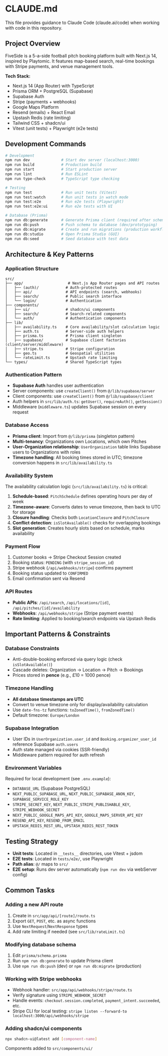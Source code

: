 # CLAUDE.md

This file provides guidance to Claude Code (claude.ai/code) when working with code in this repository.

## Project Overview

FiveSide is a 5-a-side football pitch booking platform built with Next.js 14, inspired by Playtomic. It features map-based search, real-time bookings with Stripe payments, and venue management tools.

**Tech Stack:**
- Next.js 14 (App Router) with TypeScript
- Prisma ORM + PostgreSQL (Supabase)
- Supabase Auth
- Stripe (payments + webhooks)
- Google Maps Platform
- Resend (emails) + React Email
- Upstash Redis (rate limiting)
- Tailwind CSS + shadcn/ui
- Vitest (unit tests) + Playwright (e2e tests)

## Development Commands

```bash
# Development
npm run dev              # Start dev server (localhost:3000)
npm run build            # Production build
npm run start            # Start production server
npm run lint             # Run ESLint
npm run type-check       # TypeScript type checking

# Testing
npm run test             # Run unit tests (Vitest)
npm run test:watch       # Run unit tests in watch mode
npm run test:e2e         # Run e2e tests (Playwright)
npm run test:e2e:ui      # Run e2e tests with UI

# Database (Prisma)
npm run db:generate      # Generate Prisma client (required after schema changes)
npm run db:push          # Push schema to database (dev/prototyping)
npm run db:migrate       # Create and run migrations (production workflow)
npm run db:studio        # Open Prisma Studio (GUI)
npm run db:seed          # Seed database with test data
```

## Architecture & Key Patterns

### Application Structure

```
src/
├── app/                    # Next.js App Router pages and API routes
│   ├── (auth)/            # Auth-protected routes
│   ├── api/               # API endpoints (search, webhooks)
│   ├── search/            # Public search interface
│   └── login/             # Authentication
├── components/
│   ├── ui/                # shadcn/ui components
│   ├── search/            # Search-related components
│   └── auth/              # Authentication components
├── lib/
│   ├── availability.ts    # Core availability/slot calculation logic
│   ├── auth.ts            # Server-side auth helpers
│   ├── prisma.ts          # Prisma client singleton
│   ├── supabase/          # Supabase client factories (client/server/middleware)
│   ├── stripe.ts          # Stripe configuration
│   ├── geo.ts             # Geospatial utilities
│   └── rateLimit.ts       # Upstash rate limiting
└── types/                 # Shared TypeScript types
```

### Authentication Pattern

- **Supabase Auth** handles user authentication
- Server components: use `createClient()` from `@/lib/supabase/server`
- Client components: use `createClient()` from `@/lib/supabase/client`
- Auth helpers in `src/lib/auth.ts`: `getUser()`, `requireAuth()`, `getSession()`
- Middleware (`middleware.ts`) updates Supabase session on every request

### Database Access

- **Prisma client**: Import from `@/lib/prisma` (singleton pattern)
- **Multi-tenancy**: Organizations own Locations, which own Pitches
- **User-Organization relationship**: `UserOrganization` table links Supabase users to Organizations with roles
- **Timezone handling**: All booking times stored in UTC; timezone conversion happens in `src/lib/availability.ts`

### Availability System

The availability calculation logic (`src/lib/availability.ts`) is critical:

1. **Schedule-based**: `PitchSchedule` defines operating hours per day of week
2. **Timezone-aware**: Converts dates to venue timezone, then back to UTC for storage
3. **Closure handling**: Checks both `LocationClosure` and `PitchClosure`
4. **Conflict detection**: `isSlotAvailable()` checks for overlapping bookings
5. **Slot generation**: Creates hourly slots based on schedule, marks availability

### Payment Flow

1. Customer books → Stripe Checkout Session created
2. Booking status: `PENDING` (with `stripe_session_id`)
3. Stripe webhook (`/api/webhooks/stripe`) confirms payment
4. Booking status updated to `CONFIRMED`
5. Email confirmation sent via Resend

### API Routes

- **Public APIs**: `/api/search`, `/api/locations/[id]`, `/api/pitches/[id]/availability`
- **Webhooks**: `/api/webhooks/stripe` (Stripe payment events)
- **Rate limiting**: Applied to booking/search endpoints via Upstash Redis

## Important Patterns & Constraints

### Database Constraints

- Anti-double-booking enforced via query logic (check `isSlotAvailable()`)
- Cascade deletes: Organization → Location → Pitch → Bookings
- Prices stored in **pence** (e.g., £10 = 1000 pence)

### Timezone Handling

- **All database timestamps are UTC**
- Convert to venue timezone only for display/availability calculation
- Use `date-fns-tz` functions: `toZonedTime()`, `fromZonedTime()`
- Default timezone: `Europe/London`

### Supabase Integration

- User IDs in `UserOrganization.user_id` and `Booking.organizer_user_id` reference Supabase `auth.users`
- Auth state managed via cookies (SSR-friendly)
- Middleware pattern required for auth refresh

### Environment Variables

Required for local development (see `.env.example`):
- `DATABASE_URL` (Supabase PostgreSQL)
- `NEXT_PUBLIC_SUPABASE_URL`, `NEXT_PUBLIC_SUPABASE_ANON_KEY`, `SUPABASE_SERVICE_ROLE_KEY`
- `STRIPE_SECRET_KEY`, `NEXT_PUBLIC_STRIPE_PUBLISHABLE_KEY`, `STRIPE_WEBHOOK_SECRET`
- `NEXT_PUBLIC_GOOGLE_MAPS_API_KEY`, `GOOGLE_MAPS_SERVER_API_KEY`
- `RESEND_API_KEY`, `RESEND_FROM_EMAIL`
- `UPSTASH_REDIS_REST_URL`, `UPSTASH_REDIS_REST_TOKEN`

## Testing Strategy

- **Unit tests**: Located in `__tests__` directories, use Vitest + jsdom
- **E2E tests**: Located in `tests/e2e/`, use Playwright
- **Path alias**: `@/` maps to `src/`
- **E2E setup**: Runs dev server automatically (`npm run dev` via webServer config)

## Common Tasks

### Adding a new API route
1. Create in `src/app/api/[route]/route.ts`
2. Export `GET`, `POST`, etc. as async functions
3. Use `NextRequest`/`NextResponse` types
4. Add rate limiting if needed (see `src/lib/rateLimit.ts`)

### Modifying database schema
1. Edit `prisma/schema.prisma`
2. Run `npm run db:generate` to update Prisma client
3. Use `npm run db:push` (dev) or `npm run db:migrate` (production)

### Working with Stripe webhooks
- Webhook handler: `src/app/api/webhooks/stripe/route.ts`
- Verify signature using `STRIPE_WEBHOOK_SECRET`
- Handle events: `checkout.session.completed`, `payment_intent.succeeded`, etc.
- Stripe CLI for local testing: `stripe listen --forward-to localhost:3000/api/webhooks/stripe`

### Adding shadcn/ui components
```bash
npx shadcn-ui@latest add [component-name]
```
Components added to `src/components/ui/`
